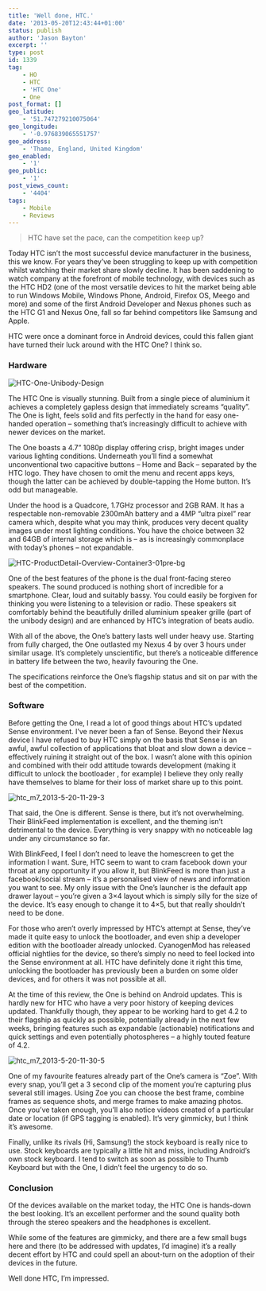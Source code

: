 ```yaml
---
title: 'Well done, HTC.'
date: '2013-05-20T12:43:44+01:00'
status: publish
author: 'Jason Bayton'
excerpt: ''
type: post
id: 1339
tag:
    - HO
    - HTC
    - 'HTC One'
    - One
post_format: []
geo_latitude:
    - '51.747279210075064'
geo_longitude:
    - '-0.976839065551757'
geo_address:
    - 'Thame, England, United Kingdom'
geo_enabled:
    - '1'
geo_public:
    - '1'
post_views_count:
    - '4404'
tags:
    - Mobile
    - Reviews
---
```

> HTC have set the pace, can the competition keep up?

Today HTC isn’t the most successful device manufacturer in the business, this we know. For years they’ve been struggling to keep up with competition whilst watching their market share slowly decline. It has been saddening to watch company at the forefront of mobile technology, with devices such as the HTC HD2 (one of the most versatile devices to hit the market being able to run Windows Mobile, Windows Phone, Android, Firefox OS, Meego and more) and some of the first Android Developer and Nexus phones such as the HTC G1 and Nexus One, fall so far behind competitors like Samsung and Apple.

HTC were once a dominant force in Android devices, could this fallen giant have turned their luck around with the HTC One? I think so.

### Hardware

![HTC-One-Unibody-Design](https://r2_worker.bayton.workers.dev/uploads/2013/05/HTC-One-Unibody-Design-300x287.jpg)

The HTC One is visually stunning. Built from a single piece of aluminium it achieves a completely gapless design that immediately screams “quality”. The One is light, feels solid and fits perfectly in the hand for easy one-handed operation – something that’s increasingly difficult to achieve with newer devices on the market.

The One boasts a 4.7” 1080p display offering crisp, bright images under various lighting conditions. Underneath you’ll find a somewhat unconventional two capacitive buttons – Home and Back – separated by the HTC logo. They have chosen to omit the menu and recent apps keys, though the latter can be achieved by double-tapping the Home button. It’s odd but manageable.

Under the hood is a Quadcore, 1.7GHz processor and 2GB RAM. It has a respectable non-removable 2300mAh battery and a 4MP “ultra pixel” rear camera which, despite what you may think, produces very decent quality images under most lighting conditions. You have the choice between 32 and 64GB of internal storage which is – as is increasingly commonplace with today’s phones – not expandable.

![HTC-ProductDetail-Overview-Container3-01pre-bg](https://r2_worker.bayton.workers.dev/uploads/2013/05/HTC-ProductDetail-Overview-Container3-01pre-bg-300x230.png)

One of the best features of the phone is the dual front-facing stereo speakers. The sound produced is nothing short of incredible for a smartphone. Clear, loud and suitably bassy. You could easily be forgiven for thinking you were listening to a television or radio. These speakers sit comfortably behind the beautifully drilled aluminium speaker grille (part of the unibody design) and are enhanced by HTC’s integration of beats audio.

With all of the above, the One’s battery lasts well under heavy use. Starting from fully charged, the One outlasted my Nexus 4 by over 3 hours under similar usage. It’s completely unscientific, but there’s a noticeable difference in battery life between the two, heavily favouring the One.

The specifications reinforce the One’s flagship status and sit on par with the best of the competition.

### Software

Before getting the One, I read a lot of good things about HTC’s updated Sense environment. I’ve never been a fan of Sense. Beyond their Nexus device I have refused to buy HTC simply on the basis that Sense is an awful, awful collection of applications that bloat and slow down a device – effectively ruining it straight out of the box. I wasn’t alone with this opinion and combined with their odd attitude towards development (making it difficult to unlock the bootloader , for example) I believe they only really have themselves to blame for their loss of market share up to this point.

![htc_m7_2013-5-20-11-29-3](https://r2_worker.bayton.workers.dev/uploads/2013/05/htc_m7_2013-5-20-11-29-3-558x1024.png)

That said, the One is different. Sense is there, but it’s not overwhelming. Their BlinkFeed implementation is excellent, and the theming isn’t detrimental to the device. Everything is very snappy with no noticeable lag under any circumstance so far.

With BlinkFeed, I feel I don’t need to leave the homescreen to get the information I want. Sure, HTC seem to want to cram facebook down your throat at any opportunity if you allow it, but BlinkFeed is more than just a facebook/social stream – it’s a personalised view of news and information you want to see. My only issue with the One’s launcher is the default app drawer layout – you’re given a 3×4 layout which is simply silly for the size of the device. It’s easy enough to change it to 4×5, but that really shouldn’t need to be done.

For those who aren’t overly impressed by HTC’s attempt at Sense, they’ve made it quite easy to unlock the bootloader, and even ship a developer edition with the bootloader already unlocked. CyanogenMod has released official nightlies for the device, so there’s simply no need to feel locked into the Sense environment at all. HTC have definitely done it right this time, unlocking the bootloader has previously been a burden on some older devices, and for others it was not possible at all.

At the time of this review, the One is behind on Android updates. This is hardly new for HTC who have a very poor history of keeping devices updated. Thankfully though, they appear to be working hard to get 4.2 to their flagship as quickly as possible, potentially already in the next few weeks, bringing features such as expandable (actionable) notifications and quick settings and even potentially photospheres – a highly touted feature of 4.2.

![htc_m7_2013-5-20-11-30-5](https://r2_worker.bayton.workers.dev/uploads/2013/05/htc_m7_2013-5-20-11-30-5-163x300.png)

One of my favourite features already part of the One’s camera is “Zoe”. With every snap, you’ll get a 3 second clip of the moment you’re capturing plus several still images. Using Zoe you can choose the best frame, combine frames as sequence shots, and merge frames to make amazing photos. Once you’ve taken enough, you’ll also notice videos created of a particular date or location (if GPS tagging is enabled). It’s very gimmicky, but I think it’s awesome.

Finally, unlike its rivals (Hi, Samsung!) the stock keyboard is really nice to use. Stock keyboards are typically a little hit and miss, including Android’s own stock keyboard. I tend to switch as soon as possible to Thumb Keyboard but with the One, I didn’t feel the urgency to do so.

### Conclusion

Of the devices available on the market today, the HTC One is hands-down the best looking. It’s an excellent performer and the sound quality both through the stereo speakers and the headphones is excellent.

While some of the features are gimmicky, and there are a few small bugs here and there (to be addressed with updates, I’d imagine) it’s a really decent effort by HTC and could spell an about-turn on the adoption of their devices in the future.

Well done HTC, I’m impressed.